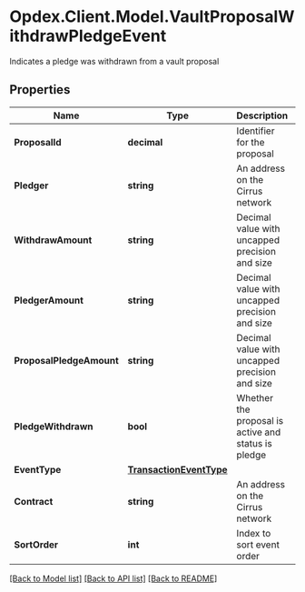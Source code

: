 # Opdex.Client.Model.VaultProposalWithdrawPledgeEvent
Indicates a pledge was withdrawn from a vault proposal

## Properties

Name | Type | Description | Notes
------------ | ------------- | ------------- | -------------
**ProposalId** | **decimal** | Identifier for the proposal | [optional] 
**Pledger** | **string** | An address on the Cirrus network | [optional] 
**WithdrawAmount** | **string** | Decimal value with uncapped precision and size | [optional] 
**PledgerAmount** | **string** | Decimal value with uncapped precision and size | [optional] 
**ProposalPledgeAmount** | **string** | Decimal value with uncapped precision and size | [optional] 
**PledgeWithdrawn** | **bool** | Whether the proposal is active and status is pledge | [optional] 
**EventType** | [**TransactionEventType**](TransactionEventType.md) |  | [optional] 
**Contract** | **string** | An address on the Cirrus network | [optional] 
**SortOrder** | **int** | Index to sort event order | [optional] 

[[Back to Model list]](../README.md#documentation-for-models) [[Back to API list]](../README.md#documentation-for-api-endpoints) [[Back to README]](../README.md)

